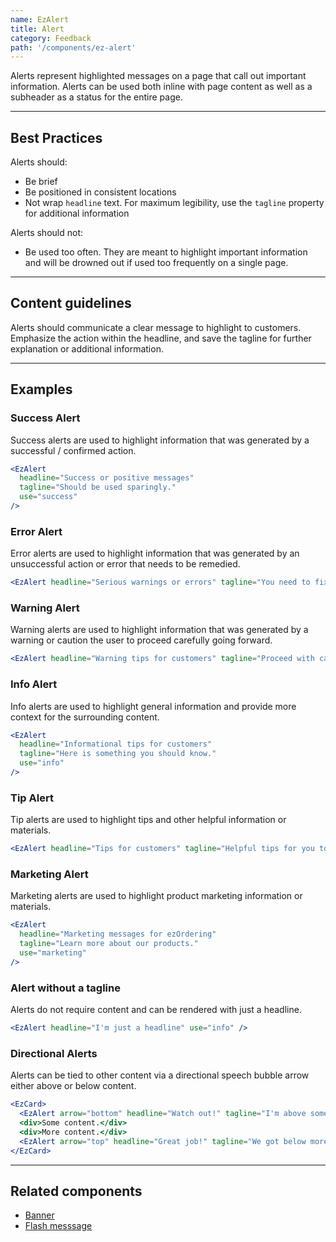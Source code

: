 ```yaml
---
name: EzAlert
title: Alert
category: Feedback
path: '/components/ez-alert'
---
```


Alerts represent highlighted messages on a page that call out important information. Alerts can be used both inline with page content as well as a subheader as a status for the entire page.

---

## Best Practices

Alerts should:

- Be brief
- Be positioned in consistent locations
- Not wrap `headline` text. For maximum legibility, use the `tagline` property for additional information

Alerts should not:

- Be used too often. They are meant to highlight important information and will be drowned out if used too frequently on a single page.

---

## Content guidelines

Alerts should communicate a clear message to highlight to customers. Emphasize the action within the headline, and save the tagline for further explanation or additional information.

---

## Examples

### Success Alert

Success alerts are used to highlight information that was generated by a successful / confirmed action.

```jsx
<EzAlert
  headline="Success or positive messages"
  tagline="Should be used sparingly."
  use="success"
/>
```

### Error Alert

Error alerts are used to highlight information that was generated by an unsuccessful action or error that needs to be remedied.

```jsx
<EzAlert headline="Serious warnings or errors" tagline="You need to fix something." use="error" />
```

### Warning Alert

Warning alerts are used to highlight information that was generated by a warning or caution the user to proceed carefully going forward.

```jsx
<EzAlert headline="Warning tips for customers" tagline="Proceed with caution." use="warning" />
```

### Info Alert

Info alerts are used to highlight general information and provide more context for the surrounding content.

```jsx
<EzAlert
  headline="Informational tips for customers"
  tagline="Here is something you should know."
  use="info"
/>
```

### Tip Alert

Tip alerts are used to highlight tips and other helpful information or materials.

```jsx
<EzAlert headline="Tips for customers" tagline="Helpful tips for you to remember." use="tip" />
```

### Marketing Alert

Marketing alerts are used to highlight product marketing information or materials.

```jsx
<EzAlert
  headline="Marketing messages for ezOrdering"
  tagline="Learn more about our products."
  use="marketing"
/>
```

### Alert without a tagline

Alerts do not require content and can be rendered with just a headline.

```jsx
<EzAlert headline="I'm just a headline" use="info" />
```

### Directional Alerts

Alerts can be tied to other content via a directional speech bubble arrow either above or below content.

```jsx
<EzCard>
  <EzAlert arrow="bottom" headline="Watch out!" tagline="I'm above some content." use="warning" />
  <div>Some content.</div>
  <div>More content.</div>
  <EzAlert arrow="top" headline="Great job!" tagline="We got below more content." use="success" />
</EzCard>
```

---

## Related components

- [Banner](/components/ez-banner)
- [Flash messsage](/components/ez-flash-message/)
